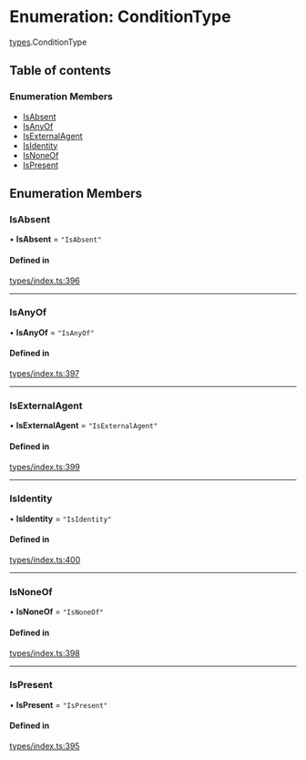 # Enumeration: ConditionType

[types](../wiki/types).ConditionType

## Table of contents

### Enumeration Members

- [IsAbsent](../wiki/types.ConditionType#isabsent)
- [IsAnyOf](../wiki/types.ConditionType#isanyof)
- [IsExternalAgent](../wiki/types.ConditionType#isexternalagent)
- [IsIdentity](../wiki/types.ConditionType#isidentity)
- [IsNoneOf](../wiki/types.ConditionType#isnoneof)
- [IsPresent](../wiki/types.ConditionType#ispresent)

## Enumeration Members

### IsAbsent

• **IsAbsent** = ``"IsAbsent"``

#### Defined in

[types/index.ts:396](https://github.com/PolymeshAssociation/polymesh-sdk/blob/07b115c8/src/types/index.ts#L396)

___

### IsAnyOf

• **IsAnyOf** = ``"IsAnyOf"``

#### Defined in

[types/index.ts:397](https://github.com/PolymeshAssociation/polymesh-sdk/blob/07b115c8/src/types/index.ts#L397)

___

### IsExternalAgent

• **IsExternalAgent** = ``"IsExternalAgent"``

#### Defined in

[types/index.ts:399](https://github.com/PolymeshAssociation/polymesh-sdk/blob/07b115c8/src/types/index.ts#L399)

___

### IsIdentity

• **IsIdentity** = ``"IsIdentity"``

#### Defined in

[types/index.ts:400](https://github.com/PolymeshAssociation/polymesh-sdk/blob/07b115c8/src/types/index.ts#L400)

___

### IsNoneOf

• **IsNoneOf** = ``"IsNoneOf"``

#### Defined in

[types/index.ts:398](https://github.com/PolymeshAssociation/polymesh-sdk/blob/07b115c8/src/types/index.ts#L398)

___

### IsPresent

• **IsPresent** = ``"IsPresent"``

#### Defined in

[types/index.ts:395](https://github.com/PolymeshAssociation/polymesh-sdk/blob/07b115c8/src/types/index.ts#L395)
